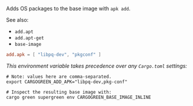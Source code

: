 Adds OS packages to the base image with `apk add`.

See also:
* `add.apt`
* `add.apt-get`
* `base-image`

```toml
add.apk = [ "libpq-dev", "pkgconf" ]
```

*This environment variable takes precedence over any `Cargo.toml` settings:*
```shell
# Note: values here are comma-separated.
export CARGOGREEN_ADD_APK="libpq-dev,pkg-conf"

# Inspect the resulting base image with:
cargo green supergreen env CARGOGREEN_BASE_IMAGE_INLINE
```


